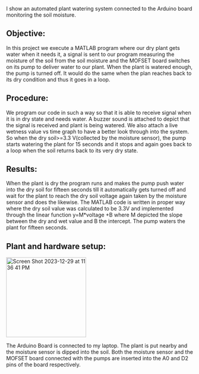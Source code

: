 I show an automated plant watering system connected to the Arduino board monitoring the soil moisture.

## Objective: 
In this project we execute a MATLAB program where our dry plant gets water when it needs it, a signal is sent to our program
measuring the moisture of the soil from the soil moisture and the MOFSET board switches on its pump
to deliver water to our plant. When the plant is watered enough, the pump is turned off. It would do the
same when the plan reaches back to its dry condition and thus it goes in a loop.

## Procedure: 
We program our code in such a way so that it is able to receive signal when it is in dry state and needs water. A
buzzer sound is attached to depict that the signal is received and plant is being watered. We also attach
a live wetness value vs time graph to have a better look through into the system. So when the dry
soil>=3.3 V(collected by the moisture sensor), the pump starts watering the plant for 15 seconds and it
stops and again goes back to a loop when the soil returns back to its very dry state. 

## Results:
When the plant is dry the program runs and makes the pump push water into the dry soil for fifteen seconds till it
automatically gets turned off and wait for the plant to reach the dry soil voltage again taken by the
moisture sensor and does the likewise. 
The MATLAB code is written in proper way where the dry soil value was calculated to be 3.3V and implemented through the linear function y=M*voltage
+B where M depicted the slope between the dry and wet value and B the intercept. The pump waters
the plant for fifteen seconds.

## Plant and hardware setup:
<img width="215" alt="Screen Shot 2023-12-29 at 11 36 41 PM" src="https://github.com/Adazaiya/water-system/assets/120755280/3857ce4f-6c5e-4493-9f99-e308ac3077d7">

The Arduino Board is connected to my laptop. The plant is put nearby and the moisture sensor is dipped
into the soil. Both the moisture sensor and the MOFSET board connected with the pumps are inserted
into the A0 and D2 pins of the board respectively. 
